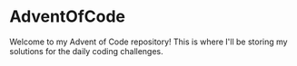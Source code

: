# AdventOfCode
Welcome to my Advent of Code repository! This is where I'll be storing my solutions for the daily coding challenges.
